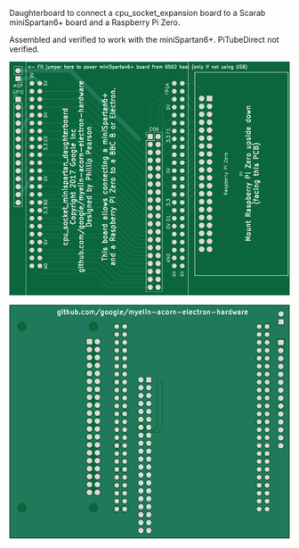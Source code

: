 Daughterboard to connect a cpu_socket_expansion board to a Scarab
miniSpartan6+ board and a Raspberry Pi Zero.

Assembled and verified to work with the miniSpartan6+.  PiTubeDirect
not verified.

![PCB front](pcb/pcb-front.png)

![PCB back](pcb/pcb-back.png)
